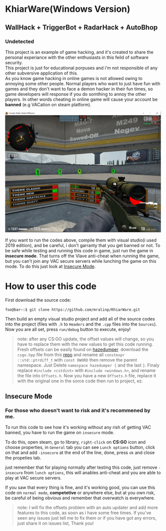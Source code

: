 # KhiarWare(Windows Version)
## WallHack + TriggerBot + RadarHack + AutoBhop
### Undetected
This project is an example of game hacking, and it's created to share the personal experiance with the other enthusiasts in this feild of software security.<br/>
This project is just for educational porpuses and i'm not responsible of any other subversive application of this.<br/>
As you know game hacking in online games is not allowed owing to annoying some other people. Normal players who want to just have fun with games and they don't want to face a demon hacker in their fun times, so game developers will response if you do somthing to annoy the other players. In other words cheating in online game will cause your account be **banned** (e.g VACation on steam platform).<br/>

![menu image](demo.png)


If you want to run the codes above, compile them with visual studio(i used 2019 edition), and be careful, i don't garranty that you get banned or not. To be safe while testing and running this code in game, just run the game in **insecure mode**. That turns off the Vlave anti-cheat when running the game, but you can't join any VAC secure servers while lunching the game on this mode. To do this just look at [Insecure Mode](#insecure-mode).

# How to user this code

First download the source code:
```console
foo@bar~:$ git clone https://github.com/mralinp/KhiarWare.git  
```

Then build an empty visual studio project and add all of the source codes into the project (files with `.h` to `Headers` and the `.cpp` files into the `Sources`). Now you are all set, press `run/debug` button to execute, enjoy!

> note: after any CS:GO update, the offset values will change, so you have to replace them with the new values to get this code running. Fresh offsets can be easily found on [hazedumper](https://github.com/frk1/hazedumper). download the `csgo.hpp` file from this [repo](https://github.com/frk1/hazedumper) and rename all `constexpr ::std::ptrdiff_t` with `const DWORD` then remove the parent namespace. Just Delete `namespace hazedumper {` and the last `}`. Finaly replace `#include <cstdint>` with `#include <windows.h>`, and rename the file into `Offsets.h`. Now you have a new `Offsets.h` file, replace it with the original one in the sorce code then run to project, ez.

## Insecure Mode
### For those who doesn't want to risk and it's recommened by me.
To run this code to see how it's working without any rish of getting VAC banned, you have to run the game on `insecure` mode. 

To do this, open steam, go to library, `right-click` on **CS:GO** icon and choose properties, in  `General` tab you can see `Lunch options` button, click on that and add `-insecure` at the end of the line, done, press `ok` and close the propeties tab.

just remember that for playing normally after testing this code, just remove `-insecure` from `lunch options`, this will anables anti-cheat and you are able to play at VAC secure servers.

If you saw that every thing is fine, and it's working good, you can use this code on `normal mode`, **competetive** or anywhere else, but at you own risk, be careful of being obvious and remember that overwatch is everywhere.

> note: I will fix the offsets problem with an auto updater and add more features to this code, as soon as i have some free times. If you've seen any issues just tell me to fix them or if you have got any errors, just share it on issues list, Thank you!

